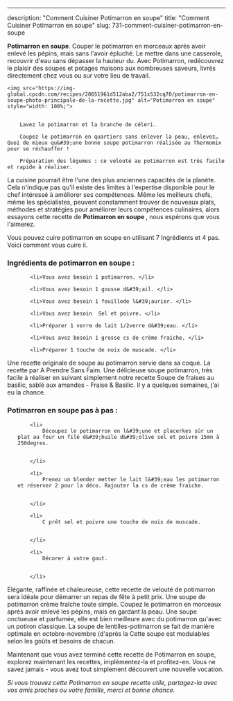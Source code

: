 ---
description: "Comment Cuisiner Potimarron en soupe"
title: "Comment Cuisiner Potimarron en soupe"
slug: 731-comment-cuisiner-potimarron-en-soupe

<p>
	<strong>Potimarron en soupe</strong>. 
	Couper le potimarron en morceaux après avoir enlevé les pépins, mais sans l&#39;avoir épluché. Le mettre dans une casserole, recouvrir d&#39;eau sans dépasser la hauteur du. Avec Potimarron, redécouvrez le plaisir des soupes et potages maisons aux nombreuses saveurs, livrés directement chez vous ou sur votre lieu de travail.
</p>
<p>
	
	<img src="https://img-global.cpcdn.com/recipes/20651961d512aba2/751x532cq70/potimarron-en-soupe-photo-principale-de-la-recette.jpg" alt="Potimarron en soupe" style="width: 100%;">
	
	
		Lavez le potimarron et la branche de céleri.
	
		Coupez le potimarron en quartiers sans enlever la peau, enlevez… Quoi de mieux qu&#39;une bonne soupe potimarron réalisée au Thermomix pour se réchauffer !
	
		Préparation des légumes : ce velouté au potimarron est très facile et rapide à réaliser.
	
</p>

La cuisine pourrait être l'une des plus anciennes capacités de la planète. Cela n'indique pas qu'il existe des limites à l'expertise disponible pour le chef intéressé à améliorer ses compétences. Même les meilleurs chefs, même les spécialistes, peuvent constamment trouver de nouveaux plats, méthodes et stratégies pour améliorer leurs compétences culinaires, alors essayons cette recette de <strong> Potimarron en soupe </strong>, nous espérons que vous l'aimerez.

<!--inarticleads1-->

Vous pouvez cuire potimarron en soupe en utilisant 7 Ingrédients et 4 pas. Voici comment vous cuire il.

<h3>Ingrédients de potimarron en soupe :</h3>

<ol>
	
		<li>Vous avez besoin 1 potimarron. </li>
	
		<li>Vous avez besoin 1 gousse d&#39;ail. </li>
	
		<li>Vous avez besoin 1 feuillede l&#39;aurier. </li>
	
		<li>Vous avez besoin  Sel et poivre. </li>
	
		<li>Préparer 1 verre de lait 1/2verre d&#39;eau. </li>
	
		<li>Vous avez besoin 1 grosse cs de crème fraiche. </li>
	
		<li>Préparer 1 touche de noix de muscade. </li>
	
</ol>

Une recette originale de soupe au potimarron servie dans sa coque. La recette par A Prendre Sans Faim. Une délicieuse soupe potimarron, très facile à réaliser en suivant simplement notre recette Soupe de fraises au basilic, sablé aux amandes - Fraise &amp; Basilic. Il y a quelques semaines, j&#39;ai eu la chance. 

<!--inarticleads2-->

<h3>Potimarron en soupe pas à pas :</h3>

<ol>
	
		<li>
			Découpez le potimarron en l&#39;une et placerkes sûr un plat au four un filé d&#39;huile d&#39;olive sel et poivre 15mn à 250degres.
			
			
		</li>
	
		<li>
			Prenez un blender metter le lait l&#39;eau les potimarron et réserver 2 pour la déco. Rajouter la cs de crème fraiche.
			
			
		</li>
	
		<li>
			C prêt sel et poivre une touche de noix de muscade.
			
			
		</li>
	
		<li>
			Décorer à votre gout.
			
			
		</li>
	
</ol>

Elégante, raffinée et chaleureuse, cette recette de velouté de potimarron sera idéale pour démarrer un repas de fête à petit prix. Une soupe de potimarron crème fraîche toute simple. Coupez le potimarron en morceaux après avoir enlevé les pépins, mais en gardant la peau. Une soupe onctueuse et parfumée, elle est bien meilleure avec du potimarron qu&#39;avec un potiron classique. La soupe de lentilles-potimarron se fait de manière optimale en octobre-novembre (d&#39;après la Cette soupe est modulables selon les goûts et besoins de chacun. 

<!--inarticleads1-->

<p>
Maintenant que vous avez terminé cette recette de Potimarron en soupe, explorez maintenant les recettes, implémentez-la et profitez-en. Vous ne savez jamais - vous avez tout simplement découvert une nouvelle vocation.
</p>

<p>
<i>Si vous trouvez cette Potimarron en soupe recette utile, partagez-la avec vos amis proches ou votre famille, merci et bonne chance.</i>
</p>
